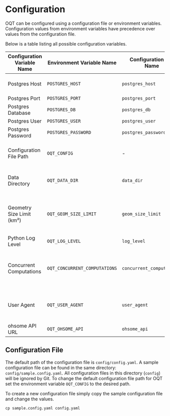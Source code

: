 # Configuration

OQT can be configured using a configuration file or environment variables. Configuration
values from environment variables have precedence over values from the configuration
file.

Below is a table listing all possible configuration variables.

| Configuration Variable Name | Environment Variable Name     | Configuration File Name   | Default Value                      | Description                                                                 |
| --------------------------- | -------------------------     | -----------------------   |------------------------------------| --------------------------------------------------------------------------- |
| Postgres Host               | `POSTGRES_HOST`               | `postgres_host`           | `localhost`                        | Database connection parameter                                               |
| Postgres Port               | `POSTGRES_PORT`               | `postgres_port`           | `5445`                             | "                                                                           |
| Postgres Database           | `POSTGRES_DB`                 | `postgres_db`             | `oqt`                              | "                                                                           |
| Postgres User               | `POSTGRES_USER`               | `postgres_user`           | `oqt`                              | "                                                                           |
| Postgres Password           | `POSTGRES_PASSWORD`           | `postgres_password`       | `oqt`                              | "                                                                           |
| Configuration File Path     | `OQT_CONFIG`                  | -                         | `config/config.yaml`               | Absolute path to the configuration file                                     |
| Data Directory              | `OQT_DATA_DIR`                | `data_dir`                | `data`                             | Absolute path to the directory for raster files                             |
| Geometry Size Limit (km²)   | `OQT_GEOM_SIZE_LIMIT`         | `geom_size_limit`         | `1000`                             | Area restriction of the input geometry to the OQT API (sqkm)                |
| Python Log Level            | `OQT_LOG_LEVEL`               | `log_level`               | `INFO`                             | Python logging level                                                        |
| Concurrent Computations     | `OQT_CONCURRENT_COMPUTATIONS` | `concurrent_computations` | `4`                                | Limit number of concurrent Indicator computations for one API request       |
| User Agent                  | `OQT_USER_AGENT`              | `user_agent`              | `ohsome-quality-analyst/{version}` | User-Agent header for requests tot the ohsome API                           |
| ohsome API URL              | `OQT_OHSOME_API`              | `ohsome_api`              | `https://api.ohsome.org/v1/`       | ohsome API URL                                                              |


## Configuration File

The default path of the configuration file is `config/config.yaml`.
A sample configuration file can be found in the same directory: `config/sample.config.yaml`.
All configuration files in this directory (`config`) will be ignored by Git. To change the default configuration file path for OQT set the environment variable `OQT_CONFIG` to the desired path.

To create a new configuration file simply copy the sample configuration file and change the values.

```
cp sample.config.yaml config.yaml
```
